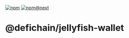 [![npm](https://img.shields.io/npm/v/@defichain/jellyfish-wallet)](https://www.npmjs.com/package/@defichain/jellyfish-wallet/v/latest)
[![npm@next](https://img.shields.io/npm/v/@defichain/jellyfish-wallet/next)](https://www.npmjs.com/package/@defichain/jellyfish-wallet/v/next)

# @defichain/jellyfish-wallet
